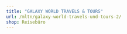 ```yaml
---
title: "GALAXY WORLD TRAVELS & TOURS"
url: /mltn/galaxy-world-travels-und-tours-2/
shop: Reisebüro
---
```

